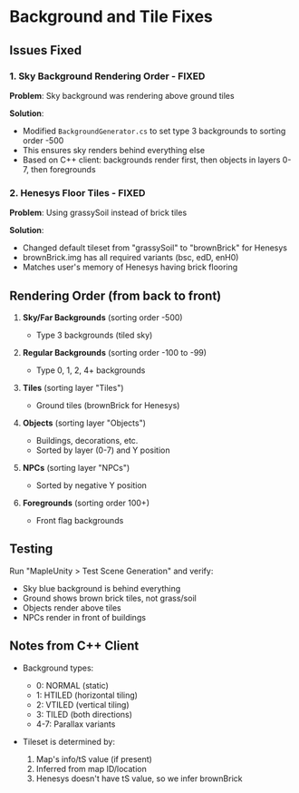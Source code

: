 # Background and Tile Fixes

## Issues Fixed

### 1. Sky Background Rendering Order - FIXED
**Problem**: Sky background was rendering above ground tiles

**Solution**: 
- Modified `BackgroundGenerator.cs` to set type 3 backgrounds to sorting order -500
- This ensures sky renders behind everything else
- Based on C++ client: backgrounds render first, then objects in layers 0-7, then foregrounds

### 2. Henesys Floor Tiles - FIXED  
**Problem**: Using grassySoil instead of brick tiles

**Solution**:
- Changed default tileset from "grassySoil" to "brownBrick" for Henesys
- brownBrick.img has all required variants (bsc, edD, enH0)
- Matches user's memory of Henesys having brick flooring

## Rendering Order (from back to front)

1. **Sky/Far Backgrounds** (sorting order -500)
   - Type 3 backgrounds (tiled sky)
   
2. **Regular Backgrounds** (sorting order -100 to -99)
   - Type 0, 1, 2, 4+ backgrounds
   
3. **Tiles** (sorting layer "Tiles")
   - Ground tiles (brownBrick for Henesys)
   
4. **Objects** (sorting layer "Objects") 
   - Buildings, decorations, etc.
   - Sorted by layer (0-7) and Y position
   
5. **NPCs** (sorting layer "NPCs")
   - Sorted by negative Y position
   
6. **Foregrounds** (sorting order 100+)
   - Front flag backgrounds

## Testing

Run "MapleUnity > Test Scene Generation" and verify:
- Sky blue background is behind everything
- Ground shows brown brick tiles, not grass/soil
- Objects render above tiles
- NPCs render in front of buildings

## Notes from C++ Client

- Background types:
  - 0: NORMAL (static)
  - 1: HTILED (horizontal tiling)
  - 2: VTILED (vertical tiling)  
  - 3: TILED (both directions)
  - 4-7: Parallax variants

- Tileset is determined by:
  1. Map's info/tS value (if present)
  2. Inferred from map ID/location
  3. Henesys doesn't have tS value, so we infer brownBrick